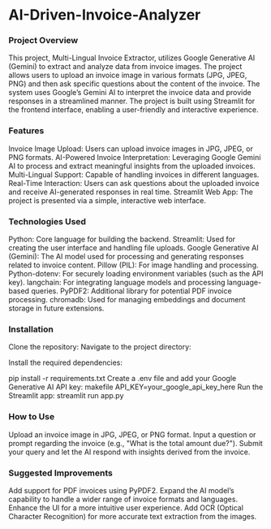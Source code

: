# AI-Driven-Invoice-Analyzer
### Project Overview
This project, Multi-Lingual Invoice Extractor, utilizes Google Generative AI (Gemini) to extract and analyze data from invoice images. The project allows users to upload an invoice image in various formats (JPG, JPEG, PNG) and then ask specific questions about the content of the invoice. The system uses Google’s Gemini AI to interpret the invoice data and provide responses in a streamlined manner. The project is built using Streamlit for the frontend interface, enabling a user-friendly and interactive experience.

### Features
Invoice Image Upload: Users can upload invoice images in JPG, JPEG, or PNG formats.
AI-Powered Invoice Interpretation: Leveraging Google Gemini AI to process and extract meaningful insights from the uploaded invoices.
Multi-Lingual Support: Capable of handling invoices in different languages.
Real-Time Interaction: Users can ask questions about the uploaded invoice and receive AI-generated responses in real time.
Streamlit Web App: The project is presented via a simple, interactive web interface.
### Technologies Used
Python: Core language for building the backend.
Streamlit: Used for creating the user interface and handling file uploads.
Google Generative AI (Gemini): The AI model used for processing and generating responses related to invoice content.
Pillow (PIL): For image handling and processing.
Python-dotenv: For securely loading environment variables (such as the API key).
langchain: For integrating language models and processing language-based queries.
PyPDF2: Additional library for potential PDF invoice processing.
chromadb: Used for managing embeddings and document storage in future extensions.
### Installation
Clone the repository:
Navigate to the project directory:

Install the required dependencies:

pip install -r requirements.txt
Create a .env file and add your Google Generative AI API key:
makefile
API_KEY=your_google_api_key_here
Run the Streamlit app:
streamlit run app.py
### How to Use
Upload an invoice image in JPG, JPEG, or PNG format.
Input a question or prompt regarding the invoice (e.g., "What is the total amount due?").
Submit your query and let the AI respond with insights derived from the invoice.
### Suggested Improvements
Add support for PDF invoices using PyPDF2.
Expand the AI model’s capability to handle a wider range of invoice formats and languages.
Enhance the UI for a more intuitive user experience.
Add OCR (Optical Character Recognition) for more accurate text extraction from the images.

